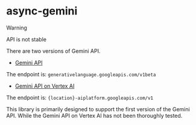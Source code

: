 # async-gemini

> [!WARNING]
> API is not stable

There are two versions of Gemini API.

- [Gemini API](https://ai.google.dev/api/rest)

The endpoint is: `generativelanguage.googleapis.com/v1beta`

- [Gemini API on Vertex AI](https://cloud.google.com/vertex-ai/generative-ai/docs/model-reference/gemini)

The endpoint is: `{location}-aiplatform.googleapis.com/v1`

This library is primarily designed to support the first version of the Gemini API. While the Gemini API on Vertex AI has not been thoroughly tested.